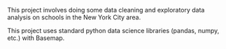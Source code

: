 
This project involves doing some data cleaning and exploratory data analysis on schools in the New York City area.

This project uses standard python data science libraries (pandas, numpy, etc.) with Basemap.

